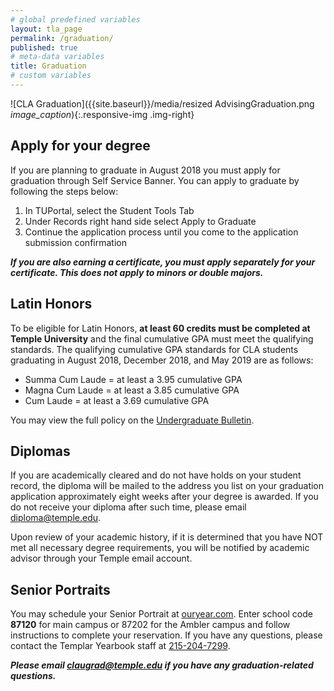 ```yaml
---
# global predefined variables
layout: tla_page
permalink: /graduation/
published: true
# meta-data variables
title: Graduation
# custom variables
---
```

![CLA Graduation]({{site.baseurl}}/media/resized AdvisingGraduation.png *image_caption*){:.responsive-img .img-right}

## Apply for your degree
If you are planning to graduate in August 2018 you must apply for graduation through Self Service Banner. You can apply to graduate by following the steps below:

1. In TUPortal, select the Student Tools Tab<br>
2. Under Records right hand side select Apply to Graduate<br>
3. Continue the application process until you come to the application submission confirmation<br>

_**If you are also earning a certificate, you must apply separately for your certificate. This does not apply to minors or double majors.**_

## Latin Honors
To be eligible for Latin Honors, **at least 60 credits must be completed at Temple University** and the final cumulative GPA must meet the qualifying standards. The qualifying cumulative GPA standards for CLA students graduating in August 2018, December 2018, and May 2019 are as follows:

- Summa Cum Laude = at least a 3.95 cumulative GPA
- Magna Cum Laude = at least a 3.85 cumulative GPA
- Cum Laude = at least a 3.69 cumulative GPA

You may view the full policy on the [Undergraduate Bulletin](http://bulletin.temple.edu/undergraduate/academic-policies/honors-academic-achievement/).

## Diplomas
If you are academically cleared and do not have holds on your student record, the diploma will be mailed to the address you list on your graduation application approximately eight weeks after your degree is awarded. If you do not receive your diploma after such time, please email [diploma@temple.edu](mailto:diploma@temple.edu).

Upon review of your academic history, if it is determined that you have NOT met all necessary degree requirements, you will be notified by academic advisor through your Temple email account.

## Senior Portraits
You may schedule your Senior Portrait at [ouryear.com](http://www.ouryear.com/). Enter school code **87120** for main campus or 87202 for the Ambler campus and follow instructions to complete your reservation. If you have any questions, please contact the Templar Yearbook staff at [215-204-7299](tel:2152047299).

_**Please email [claugrad@temple.edu](mailto:claugrad@temple.edu) if you have any graduation-related questions.**_

